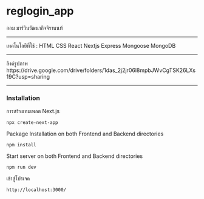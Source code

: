 # reglogin_app
ออม มาร์วินวัฒนากิจจิรานนท์ 
<hr>
เทคโนโลยีที่ใช้ :
HTML CSS React Nextjs Express Mongoose MongoDB
<hr>
ลิงค์รูปภาพ 
https://drive.google.com/drive/folders/1das_2j2jr06l8mpbJWvCgTSK26LXs19C?usp=sharing
<hr>

<h3>Installation</h3>

การสร้างเทมเพลต Next.js
```
npx create-next-app
```

Package Installation on both Frontend and Backend directories
```
npm install
```

Start server on both Frontend and Backend directories
```
npm run dev
```

เข้าสู่โปรเจค
```
http://localhost:3000/
```


